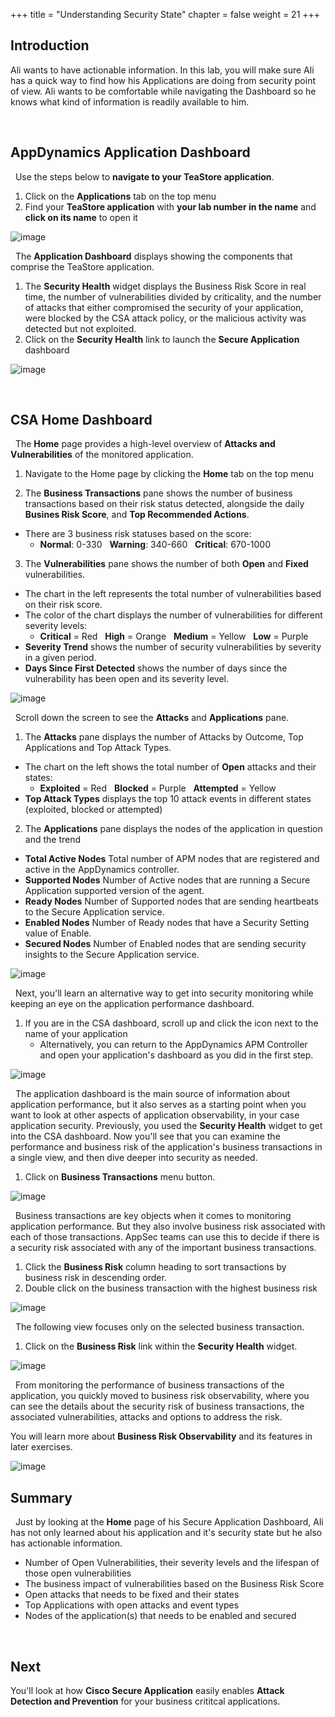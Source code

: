 +++
title = "Understanding Security State"
chapter = false
weight = 21
+++

## Introduction

Ali wants to have actionable information. In this lab, you will make sure Ali has a quick way to find how his Applications are doing from security point of view. Ali wants to be comfortable while navigating the Dashboard so he knows what kind of information is readily available to him.


<br>


## AppDynamics Application Dashboard

<span style="color: #143c76;"><i class='fas fa-circle fa-sm'></i></span>&nbsp; Use the steps below to **navigate to your TeaStore application**.

1. Click on the **Applications** tab on the top menu
2. Find your **TeaStore application** with **your lab number in the name** and **click on its name** to open it

![image](/images/20_hands_on/security_state_01_B.png)


<span style="color: #143c76;"><i class='fas fa-circle fa-sm'></i></span>&nbsp; The **Application Dashboard** displays showing the components that comprise the TeaStore application. 

1. The **Security Health** widget displays the Business Risk Score in real time, the number of vulnerabilities divided by criticality, and the number of attacks that either compromised the security of your application, were blocked by the CSA attack policy, or the malicious activity was detected but not exploited.
2. Click on the **Security Health** link to launch the **Secure Application** dashboard

![image](/images/20_hands_on/security_state_02_B_1.png)

<br>


## CSA Home Dashboard

<span style="color: #143c76;"><i class='fas fa-circle fa-sm'></i></span>&nbsp; The **Home** page provides a high-level overview of **Attacks and Vulnerabilities** of the monitored application.

1. Navigate to the Home page by clicking the **Home** tab on the top menu

2. The **Business Transactions** pane shows the number of business transactions based on their risk status detected, alongside the daily **Busines Risk Score**, and **Top Recommended Actions**.
  - There are 3 business risk statuses based on the score:
      - **Normal**: 0-330 &nbsp; **Warning**: 340-660 &nbsp; **Critical**: 670-1000

3. The **Vulnerabilities** pane shows the number of both **Open** and **Fixed** vulnerabilities. 

  - The chart in the left represents the total number of vulnerabilities based on their risk score.
  - The color of the chart displays the number of vulnerabilities for different severity levels:
     - **Critical** = Red &nbsp; **High** = Orange &nbsp; **Medium** = Yellow &nbsp; **Low** = Purple
  - **Severity Trend** shows the number of security vulnerabilities by severity in a given period.
  - **Days Since First Detected** shows the number of days since the vulnerability has been open and its severity level.


![image](/images/20_hands_on/security_state_03_B.png)


<span style="color: #143c76;"><i class='fas fa-circle fa-sm'></i></span>&nbsp; Scroll down the screen to see the **Attacks** and **Applications** pane.

1. The **Attacks** pane displays the number of Attacks by Outcome, Top Applications and Top Attack Types.

  - The chart on the left shows the total number of **Open** attacks and their states:
     - **Exploited** = Red &nbsp; **Blocked** = Purple &nbsp; **Attempted** = Yellow
  - **Top Attack Types** displays the top 10 attack events in different states (exploited, blocked or attempted)
  
2. The **Applications** pane displays the nodes of the application in question and the trend

  - **Total Active Nodes** Total number of APM nodes that are registered and active in the AppDynamics controller.
  - **Supported Nodes** Number of Active nodes that are running a Secure Application supported version of the agent.
  - **Ready Nodes** Number of Supported nodes that are sending heartbeats to the Secure Application service.
  - **Enabled Nodes** Number of Ready nodes that have a Security Setting value of Enable.
  - **Secured Nodes** Number of Enabled nodes that are sending security insights to the Secure Application service.

![image](/images/20_hands_on/security_state_04_B.png)

<span style="color: #143c76;"><i class='fas fa-circle fa-sm'></i></span>&nbsp; Next, you'll learn an alternative way to get into security monitoring while keeping an eye on the application performance dashboard.

1. If you are in the CSA dashboard, scroll up and click the icon next to the name of your application
    - Alternatively, you can return to the AppDynamics APM Controller and open your application's dashboard as you did in the first step.

![image](/images/20_hands_on/security_state_05.png)

<span style="color: #143c76;"><i class='fas fa-circle fa-sm'></i></span>&nbsp; The application dashboard is the main source of information about application performance, but it also serves as a starting point when you want to look at other aspects of application observability, in your case application security. Previously, you used the **Security Health** widget to get into the CSA dashboard. Now you'll see that you can examine the performance and business risk of the application's business transactions in a single view, and then dive deeper into security as needed.

1. Click on **Business Transactions** menu button.

![image](/images/20_hands_on/security_state_06.png)

<span style="color: #143c76;"><i class='fas fa-circle fa-sm'></i></span>&nbsp; Business transactions are key objects when it comes to monitoring application performance. But they also involve business risk associated with each of those transactions. AppSec teams can use this to decide if there is a security risk associated with any of the important business transactions.

1. Click the **Business Risk** column heading to sort transactions by business risk in descending order.
2. Double click on the business transaction with the highest business risk

![image](/images/20_hands_on/security_state_07.png)

<span style="color: #143c76;"><i class='fas fa-circle fa-sm'></i></span>&nbsp; The following view focuses only on the selected business transaction.

1. Click on the **Business Risk** link within the **Security Health** widget.

![image](/images/20_hands_on/security_state_08.png)


<span style="color: #143c76;"><i class='fas fa-circle fa-sm'></i></span>&nbsp; From monitoring the performance of business transactions of the application, you quickly moved to business risk observability, where you can see the details about the security risk of business transactions, the associated vulnerabilities, attacks and options to address the risk. 

You will learn more about **Business Risk Observability** and its features in later exercises.

![image](/images/20_hands_on/security_state_09.png)
<br>


## Summary

<span style="color: #143c76;"><i class='fas fa-circle fa-sm'></i></span>&nbsp; Just by looking at the **Home** page of his Secure Application Dashboard, Ali has not only learned about his application and it's security state but he also has actionable information.

- Number of Open Vulnerabilities, their severity levels and the lifespan of those open vulnerabilities
- The business impact of vulnerabilities based on the Business Risk Score
- Open attacks that needs to be fixed and their states 
- Top Applications with open attacks and event types
- Nodes of the application(s) that needs to be enabled and secured

<br>

## Next <span style="color: #143c76;"><i class='fas fa-cog fa-spin fa-sm'></i></span>&nbsp;

You'll look at how **Cisco Secure Application** easily enables **Attack Detection and Prevention** for your business crititcal applications.

<br>

